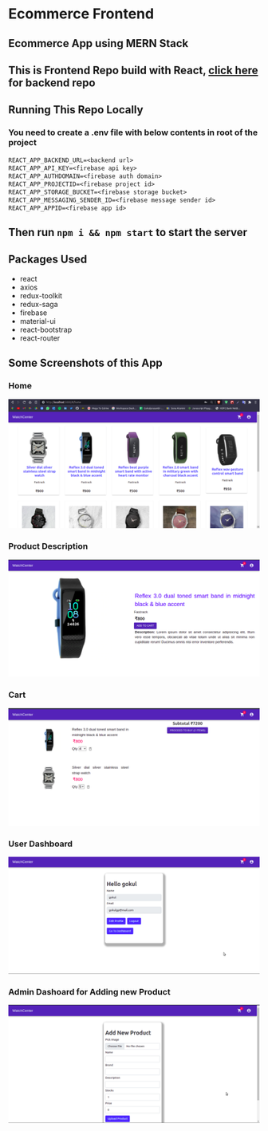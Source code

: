 # Ecommerce Frontend

## Ecommerce App using MERN Stack

## This is Frontend Repo build with React, <a href='https://github.com/gokul1630/ecommerce_backend' target='__blank'>click here</a> for backend repo 

## Running This Repo Locally

### You need to create a .env file with below contents in root of the project

```
REACT_APP_BACKEND_URL=<backend url>
REACT_APP_API_KEY=<firebase api key>
REACT_APP_AUTHDOMAIN=<firebase auth domain>
REACT_APP_PROJECTID=<firebase project id>
REACT_APP_STORAGE_BUCKET=<firebase storage bucket>
REACT_APP_MESSAGING_SENDER_ID=<firebase message sender id>
REACT_APP_APPID=<firebase app id>
```

## Then run <code>npm i && npm start</code> to start the server

## Packages Used

- react
- axios
- redux-toolkit
- redux-saga
- firebase
- material-ui
- react-bootstrap
- react-router

## Some Screenshots of this App
### Home
![Home](https://raw.githubusercontent.com/gokul1630/ecommerce/main/screenshots/Screenshot_2021-08-28_13-30-11.png)
### Product Description
![product](https://raw.githubusercontent.com/gokul1630/ecommerce/main/screenshots/Screenshot_2021-08-28_13-30-12.png)

### Cart
![cart](https://raw.githubusercontent.com/gokul1630/ecommerce/main/screenshots/Screenshot_2021-08-28_13-31-23.png)
### User Dashboard
![user-dashboard](https://raw.githubusercontent.com/gokul1630/ecommerce/main/screenshots/Screenshot_2021-08-28_13-31-34.png)
### Admin Dashoard for Adding new Product
![admin-dashboard](https://raw.githubusercontent.com/gokul1630/ecommerce/main/screenshots/Screenshot_2021-08-28_13-31-42.png)
